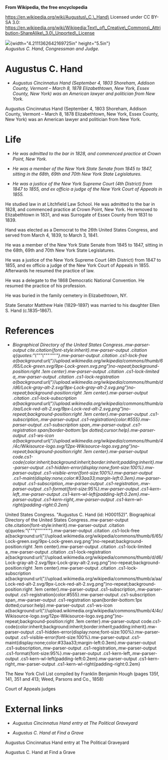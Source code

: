 **From Wikipedia, the free encyclopedia**

https://en.wikipedia.org/wiki/Augustus\_C.\_Hand\
Licensed under CC BY-SA 3.0:\
https://en.wikipedia.org/wiki/Wikipedia:Text\_of\_Creative\_Commons\_Attribution-ShareAlike\_3.0\_Unported\_License

![](media/image1.jpg){width="4.2111362642169725in" height="5.5in"}\
*Augustus C. Hand, Congressman and Judge.*

Augustus C. Hand
================

-   *Augustus Cincinnatus Hand (September 4, 1803 Shoreham, Addison
    County, Vermont – March 8, 1878 Elizabethtown, New York, Essex
    County, New York) was an American lawyer and politician from New
    York.*

Augustus Cincinnatus Hand (September 4, 1803 Shoreham, Addison County,
Vermont – March 8, 1878 Elizabethtown, New York, Essex County, New York)
was an American lawyer and politician from New York.

Life
====

-   *He was admitted to the bar in 1828, and commenced practice at Crown
    Point, New York.*

-   *He was a member of the New York State Senate from 1845 to 1847,
    sitting in the 68th, 69th and 70th New York State Legislatures.*

-   *He was a justice of the New York Supreme Court (4th District) from
    1847 to 1855, and ex officio a judge of the New York Court of
    Appeals in 1855.*

He studied law in at Litchfield Law School. He was admitted to the bar
in 1828, and commenced practice at Crown Point, New York. He removed to
Elizabethtown in 1831, and was Surrogate of Essex County from 1831 to
1839.

Hand was elected as a Democrat to the 26th United States Congress, and
served from March 4, 1839, to March 3, 1841.

He was a member of the New York State Senate from 1845 to 1847, sitting
in the 68th, 69th and 70th New York State Legislatures.

He was a justice of the New York Supreme Court (4th District) from 1847
to 1855, and ex officio a judge of the New York Court of Appeals in
1855. Afterwards he resumed the practice of law.

He was a delegate to the 1868 Democratic National Convention. He resumed
the practice of his profession.

He was buried in the family cemetery in Elizabethtown, NY.

State Senator Matthew Hale (1829–1897) was married to his daughter Ellen
S. Hand (c.1835–1867).

References
==========

-   *Biographical Directory of the United States
    Congress..mw-parser-output
    cite.citation{font-style:inherit}.mw-parser-output .citation
    q{quotes:"\\"""\\"""'""'"}.mw-parser-output .citation .cs1-lock-free
    a{background:url("//upload.wikimedia.org/wikipedia/commons/thumb/6/65/Lock-green.svg/9px-Lock-green.svg.png")no-repeat;background-position:right
    .1em center}.mw-parser-output .citation .cs1-lock-limited
    a,.mw-parser-output .citation .cs1-lock-registration
    a{background:url("//upload.wikimedia.org/wikipedia/commons/thumb/d/d6/Lock-gray-alt-2.svg/9px-Lock-gray-alt-2.svg.png")no-repeat;background-position:right
    .1em center}.mw-parser-output .citation .cs1-lock-subscription
    a{background:url("//upload.wikimedia.org/wikipedia/commons/thumb/a/aa/Lock-red-alt-2.svg/9px-Lock-red-alt-2.svg.png")no-repeat;background-position:right
    .1em center}.mw-parser-output .cs1-subscription,.mw-parser-output
    .cs1-registration{color:\#555}.mw-parser-output .cs1-subscription
    span,.mw-parser-output .cs1-registration span{border-bottom:1px
    dotted;cursor:help}.mw-parser-output .cs1-ws-icon
    a{background:url("//upload.wikimedia.org/wikipedia/commons/thumb/4/4c/Wikisource-logo.svg/12px-Wikisource-logo.svg.png")no-repeat;background-position:right
    .1em center}.mw-parser-output
    code.cs1-code{color:inherit;background:inherit;border:inherit;padding:inherit}.mw-parser-output
    .cs1-hidden-error{display:none;font-size:100%}.mw-parser-output
    .cs1-visible-error{font-size:100%}.mw-parser-output
    .cs1-maint{display:none;color:\#33aa33;margin-left:0.3em}.mw-parser-output
    .cs1-subscription,.mw-parser-output
    .cs1-registration,.mw-parser-output
    .cs1-format{font-size:95%}.mw-parser-output
    .cs1-kern-left,.mw-parser-output
    .cs1-kern-wl-left{padding-left:0.2em}.mw-parser-output
    .cs1-kern-right,.mw-parser-output
    .cs1-kern-wl-right{padding-right:0.2em}*

United States Congress. "Augustus C. Hand (id: H000152)". Biographical
Directory of the United States Congress..mw-parser-output
cite.citation{font-style:inherit}.mw-parser-output .citation
q{quotes:"\\"""\\"""'""'"}.mw-parser-output .citation .cs1-lock-free
a{background:url("//upload.wikimedia.org/wikipedia/commons/thumb/6/65/Lock-green.svg/9px-Lock-green.svg.png")no-repeat;background-position:right
.1em center}.mw-parser-output .citation .cs1-lock-limited
a,.mw-parser-output .citation .cs1-lock-registration
a{background:url("//upload.wikimedia.org/wikipedia/commons/thumb/d/d6/Lock-gray-alt-2.svg/9px-Lock-gray-alt-2.svg.png")no-repeat;background-position:right
.1em center}.mw-parser-output .citation .cs1-lock-subscription
a{background:url("//upload.wikimedia.org/wikipedia/commons/thumb/a/aa/Lock-red-alt-2.svg/9px-Lock-red-alt-2.svg.png")no-repeat;background-position:right
.1em center}.mw-parser-output .cs1-subscription,.mw-parser-output
.cs1-registration{color:\#555}.mw-parser-output .cs1-subscription
span,.mw-parser-output .cs1-registration span{border-bottom:1px
dotted;cursor:help}.mw-parser-output .cs1-ws-icon
a{background:url("//upload.wikimedia.org/wikipedia/commons/thumb/4/4c/Wikisource-logo.svg/12px-Wikisource-logo.svg.png")no-repeat;background-position:right
.1em center}.mw-parser-output
code.cs1-code{color:inherit;background:inherit;border:inherit;padding:inherit}.mw-parser-output
.cs1-hidden-error{display:none;font-size:100%}.mw-parser-output
.cs1-visible-error{font-size:100%}.mw-parser-output
.cs1-maint{display:none;color:\#33aa33;margin-left:0.3em}.mw-parser-output
.cs1-subscription,.mw-parser-output .cs1-registration,.mw-parser-output
.cs1-format{font-size:95%}.mw-parser-output
.cs1-kern-left,.mw-parser-output
.cs1-kern-wl-left{padding-left:0.2em}.mw-parser-output
.cs1-kern-right,.mw-parser-output
.cs1-kern-wl-right{padding-right:0.2em}

The New York Civil List compiled by Franklin Benjamin Hough (pages 135f,
141, 351 and 413; Weed, Parsons and Co., 1858)

Court of Appeals judges

External links
==============

-   *Augustus Cincinnatus Hand entry at The Political Graveyard*

-   *Augustus C. Hand at Find a Grave*

Augustus Cincinnatus Hand entry at The Political Graveyard

Augustus C. Hand at Find a Grave
